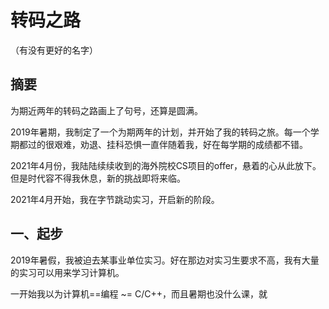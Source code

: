 # 转码之路

（有没有更好的名字）

## 摘要

为期近两年的转码之路画上了句号，还算是圆满。

2019年暑期，我制定了一个为期两年的计划，并开始了我的转码之旅。每一个学期都过的很艰难，劝退、挂科恐惧一直伴随着我，好在每学期的成绩都不错。

2021年4月份，我陆陆续续收到的海外院校CS项目的offer，悬着的心从此放下。但是时代容不得我休息，新的挑战即将来临。

2021年4月开始，我在字节跳动实习，开启新的阶段。



## 一、起步

2019年暑假，我被迫去某事业单位实习。好在那边对实习生要求不高，我有大量的实习可以用来学习计算机。

一开始我以为计算机==编程 ~= C/C++，而且暑期也没什么课，就